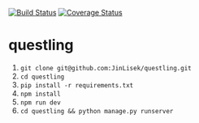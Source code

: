 [![Build Status](https://travis-ci.com/JinLisek/questling.svg?branch=master)](https://travis-ci.com/JinLisek/questling)
[![Coverage Status](https://coveralls.io/repos/github/JinLisek/questling/badge.svg?branch=master&service=github)](https://coveralls.io/github/JinLisek/questling?branch=master)
# questling

1. `git clone git@github.com:JinLisek/questling.git`
2. `cd questling`
3. `pip install -r requirements.txt`
4. `npm install`
5. `npm run dev`
6. `cd questling && python manage.py runserver`

